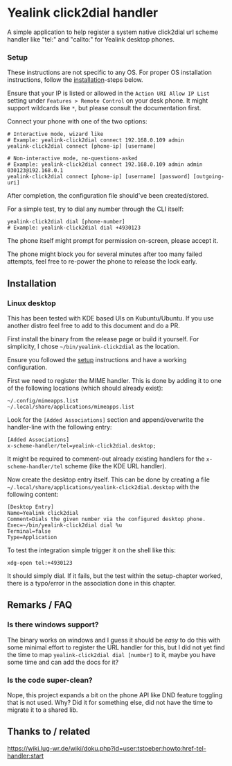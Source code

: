 # Yealink click2dial handler

A simple application to help register a system native click2dial url scheme handler like "tel:" and "callto:" for Yealink desktop phones.

### Setup

These instructions are not specific to any OS. For proper OS installation instructions, follow the [installation](#installation)-steps below.

Ensure that your IP is listed or allowed in the `Action URI Allow IP List` setting under  `Features > Remote Control` on your desk phone. It might support wildcards like `*`, but please consult the documentation first.

Connect your phone with one of the two options:

```shell script
# Interactive mode, wizard like
# Example: yealink-click2dial connect 192.168.0.109 admin  
yealink-click2dial connect [phone-ip] [username]

# Non-interactive mode, no-questions-asked
# Example: yealink-click2dial connect 192.168.0.109 admin admin 030123@192.168.0.1
yealink-click2dial connect [phone-ip] [username] [password] [outgoing-uri]
```

After completion, the configuration file should've been created/stored.

For a simple test, try to dial any number through the CLI itself:

```shell script
yealink-click2dial dial [phone-number]
# Example: yealink-click2dial dial +4930123
```

The phone itself might prompt for permission on-screen, please accept it.

The phone might block you for several minutes after too many failed attempts, feel free to re-power the phone to release the lock early.

## Installation

### Linux desktop

This has been tested with KDE based UIs on Kubuntu/Ubuntu. If you use another distro feel free to add to this document and do a PR.

First install the binary from the release page or build it yourself. For simplicity, I chose `~/bin/yealink-click2dial` as the location.

Ensure you followed the [setup](#setup) instructions and have a working configuration.

First we need to register the MIME handler. This is done by adding it to one of the following locations (which should already exist):

```
~/.config/mimeapps.list
~/.local/share/applications/mimeapps.list
```

Look for the `[Added Associations]` section and append/overwrite the handler-line with the following entry:

```
[Added Associations]
x-scheme-handler/tel=yealink-click2dial.desktop;
```

It might be required to comment-out already existing handlers for the `x-scheme-handler/tel` scheme (like the KDE URL handler).

Now create the desktop entry itself. This can be done by creating a file `~/.local/share/applications/yealink-click2dial.desktop` with the following content:

```
[Desktop Entry]
Name=Yealink click2dial
Comment=Dials the given number via the configured desktop phone.
Exec=~/bin/yealink-click2dial dial %u
Terminal=false
Type=Application
```

To test the integration simple trigger it on the shell like this:

```
xdg-open tel:+4930123
```

It should simply dial. If it fails, but the test within the setup-chapter worked, there is a typo/error in the association done in this chapter.

## Remarks / FAQ

### Is there windows support?

The binary works on windows and I guess it should be _easy_ to do this with some minimal effort to register the URL handler for this, but I did not yet find the time to map `yealink-click2dial dial [number]` to it, maybe you have some time and can add the docs for it? 

### Is the code super-clean?

Nope, this project expands a bit on the phone API like DND feature toggling that is not used. Why? Did it for something else, did not have the time to migrate it to a shared lib.

## Thanks to / related

https://wiki.lug-wr.de/wiki/doku.php?id=user:tstoeber:howto:href-tel-handler:start


